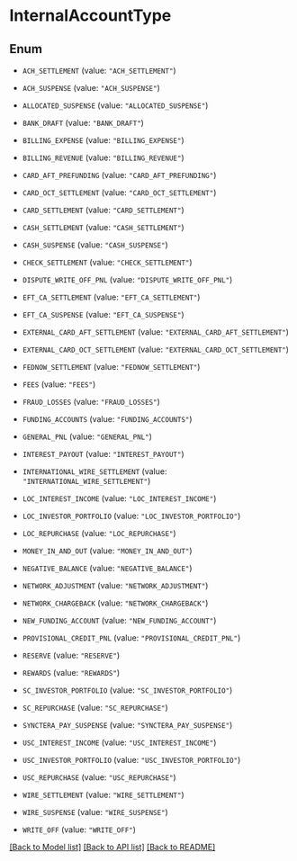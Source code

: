 # InternalAccountType

## Enum


* `ACH_SETTLEMENT` (value: `"ACH_SETTLEMENT"`)

* `ACH_SUSPENSE` (value: `"ACH_SUSPENSE"`)

* `ALLOCATED_SUSPENSE` (value: `"ALLOCATED_SUSPENSE"`)

* `BANK_DRAFT` (value: `"BANK_DRAFT"`)

* `BILLING_EXPENSE` (value: `"BILLING_EXPENSE"`)

* `BILLING_REVENUE` (value: `"BILLING_REVENUE"`)

* `CARD_AFT_PREFUNDING` (value: `"CARD_AFT_PREFUNDING"`)

* `CARD_OCT_SETTLEMENT` (value: `"CARD_OCT_SETTLEMENT"`)

* `CARD_SETTLEMENT` (value: `"CARD_SETTLEMENT"`)

* `CASH_SETTLEMENT` (value: `"CASH_SETTLEMENT"`)

* `CASH_SUSPENSE` (value: `"CASH_SUSPENSE"`)

* `CHECK_SETTLEMENT` (value: `"CHECK_SETTLEMENT"`)

* `DISPUTE_WRITE_OFF_PNL` (value: `"DISPUTE_WRITE_OFF_PNL"`)

* `EFT_CA_SETTLEMENT` (value: `"EFT_CA_SETTLEMENT"`)

* `EFT_CA_SUSPENSE` (value: `"EFT_CA_SUSPENSE"`)

* `EXTERNAL_CARD_AFT_SETTLEMENT` (value: `"EXTERNAL_CARD_AFT_SETTLEMENT"`)

* `EXTERNAL_CARD_OCT_SETTLEMENT` (value: `"EXTERNAL_CARD_OCT_SETTLEMENT"`)

* `FEDNOW_SETTLEMENT` (value: `"FEDNOW_SETTLEMENT"`)

* `FEES` (value: `"FEES"`)

* `FRAUD_LOSSES` (value: `"FRAUD_LOSSES"`)

* `FUNDING_ACCOUNTS` (value: `"FUNDING_ACCOUNTS"`)

* `GENERAL_PNL` (value: `"GENERAL_PNL"`)

* `INTEREST_PAYOUT` (value: `"INTEREST_PAYOUT"`)

* `INTERNATIONAL_WIRE_SETTLEMENT` (value: `"INTERNATIONAL_WIRE_SETTLEMENT"`)

* `LOC_INTEREST_INCOME` (value: `"LOC_INTEREST_INCOME"`)

* `LOC_INVESTOR_PORTFOLIO` (value: `"LOC_INVESTOR_PORTFOLIO"`)

* `LOC_REPURCHASE` (value: `"LOC_REPURCHASE"`)

* `MONEY_IN_AND_OUT` (value: `"MONEY_IN_AND_OUT"`)

* `NEGATIVE_BALANCE` (value: `"NEGATIVE_BALANCE"`)

* `NETWORK_ADJUSTMENT` (value: `"NETWORK_ADJUSTMENT"`)

* `NETWORK_CHARGEBACK` (value: `"NETWORK_CHARGEBACK"`)

* `NEW_FUNDING_ACCOUNT` (value: `"NEW_FUNDING_ACCOUNT"`)

* `PROVISIONAL_CREDIT_PNL` (value: `"PROVISIONAL_CREDIT_PNL"`)

* `RESERVE` (value: `"RESERVE"`)

* `REWARDS` (value: `"REWARDS"`)

* `SC_INVESTOR_PORTFOLIO` (value: `"SC_INVESTOR_PORTFOLIO"`)

* `SC_REPURCHASE` (value: `"SC_REPURCHASE"`)

* `SYNCTERA_PAY_SUSPENSE` (value: `"SYNCTERA_PAY_SUSPENSE"`)

* `USC_INTEREST_INCOME` (value: `"USC_INTEREST_INCOME"`)

* `USC_INVESTOR_PORTFOLIO` (value: `"USC_INVESTOR_PORTFOLIO"`)

* `USC_REPURCHASE` (value: `"USC_REPURCHASE"`)

* `WIRE_SETTLEMENT` (value: `"WIRE_SETTLEMENT"`)

* `WIRE_SUSPENSE` (value: `"WIRE_SUSPENSE"`)

* `WRITE_OFF` (value: `"WRITE_OFF"`)


[[Back to Model list]](../README.md#documentation-for-models) [[Back to API list]](../README.md#documentation-for-api-endpoints) [[Back to README]](../README.md)


